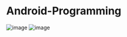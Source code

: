 # Android-Programming
![image](https://user-images.githubusercontent.com/57183935/199544158-52b8216e-9757-44db-99a3-7998327dc229.png)
![image](https://user-images.githubusercontent.com/57183935/199562882-f625302a-5b43-48da-98a7-2ec0970fb8d2.png)

